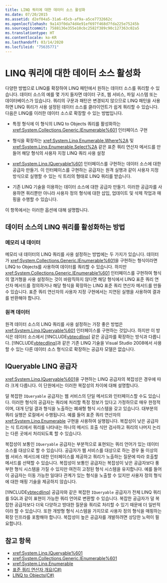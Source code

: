 ```yaml
---
title: LINQ 쿼리에 대한 데이터 소스 활성화
ms.date: 07/20/2015
ms.assetid: d2ef04a5-31a6-45cb-af9a-a5ce7732662c
ms.openlocfilehash: 9a143f0da74d4e91ef697f468d7fda225e75245b
ms.sourcegitcommit: 7588136e355e10cbc2582f389c90c127363c02a5
ms.translationtype: HT
ms.contentlocale: ko-KR
ms.lasthandoff: 03/14/2020
ms.locfileid: "75635771"
---
```

# <a name="enabling-a-data-source-for-linq-querying"></a>LINQ 쿼리에 대한 데이터 소스 활성화
다양한 방법으로 LINQ를 확장하여 LINQ 패턴에서 원하는 데이터 소스를 쿼리할 수 있습니다. 데이터 소스의 예를 몇 가지 들자면 데이터 구조, 웹 서비스, 파일 시스템 또는 데이터베이스가 있습니다. 쿼리의 구문과 패턴은 변경되지 않으므로 LINQ 패턴을 사용하면 LINQ 쿼리가 사용 설정된 데이터 소스를 클라이언트가 쉽게 쿼리할 수 있습니다. 다음은 LINQ를 이러한 데이터 소스로 확장할 수 있는 방법입니다.  
  
- 특정 형식에 이 형식의 LINQ to Objects 쿼리를 활성화하는 <xref:System.Collections.Generic.IEnumerable%601> 인터페이스 구현  
  
- 형식을 확장하는 <xref:System.Linq.Enumerable.Where%2A> 및 <xref:System.Linq.Enumerable.Select%2A> 같은 표준 쿼리 연산자 메서드를 만들어 해당 형식의 사용자 지정 LINQ 쿼리 사용 설정  
  
- <xref:System.Linq.IQueryable%601> 인터페이스를 구현하는 데이터 소스에 대한 공급자 만들기. 이 인터페이스를 구현하는 공급자는 원격 실행과 같이 사용자 지정 방식으로 실행할 수 있는 식 트리의 형태로 LINQ 쿼리를 받습니다.  
  
- 기존 LINQ 기술을 이용하는 데이터 소스에 대한 공급자 만들기. 이러한 공급자를 사용하면 쿼리뿐만 아니라 사용자 정의 형식에 대한 삽입, 업데이트 및 삭제 작업과 매핑을 수행할 수 있습니다.  
  
 이 항목에서는 이러한 옵션에 대해 설명합니다.  
  
## <a name="how-to-enable-linq-querying-of-your-data-source"></a>데이터 소스의 LINQ 쿼리를 활성화하는 방법  
  
### <a name="in-memory-data"></a>메모리 내 데이터  
 메모리 내 데이터의 LINQ 쿼리를 사용 설정하는 방법에는 두 가지가 있습니다. 데이터가 <xref:System.Collections.Generic.IEnumerable%601>을 구현하는 형식이라면 LINQ to Objects를 사용하여 데이터를 쿼리할 수 있습니다. 하지만 <xref:System.Collections.Generic.IEnumerable%601> 인터페이스를 구현하여 형식의 열거형을 사용 설정하는 것이 바람직하지 않다면 해당 형식에서 LINQ 표준 쿼리 연산자 메서드를 정의하거나 해당 형식을 확장하는 LINQ 표준 쿼리 연산자 메서드를 만들 수 있습니다. 표준 쿼리 연산자의 사용자 지정 구현에서는 지연된 실행을 사용하여 결과를 반환해야 합니다.  
  
### <a name="remote-data"></a>원격 데이터  
 원격 데이터 소스의 LINQ 쿼리를 사용 설정하는 가장 좋은 방법은 <xref:System.Linq.IQueryable%601> 인터페이스를 구현하는 것입니다. 하지만 이 방식은 데이터 소스에서 [!INCLUDE[vbtecdlinq](~/includes/vbtecdlinq-md.md)] 같은 공급자를 확장하는 방식과 다릅니다. [!INCLUDE[vbtecdlinq](~/includes/vbtecdlinq-md.md)]과 같은 기존 LINQ 기술을 Visual Studio 2008에서 사용할 수 있는 다른 데이터 소스 형식으로 확장하는 공급자 모델은 없습니다.
  
## <a name="iqueryable-linq-providers"></a>IQueryable LINQ 공급자  
 <xref:System.Linq.IQueryable%601>을 구현하는 LINQ 공급자의 복잡성은 경우에 따라 크게 다릅니다. 이 단원에서는 이러한 복잡성의 차이에 대해 설명합니다.  
  
 덜 복잡한 `IQueryable` 공급자는 웹 서비스의 단일 메서드와 인터페이스할 수도 있습니다. 이러한 형식의 공급자는 쿼리에 처리할 특정 정보가 있다고 가정하므로 매우 한정적이며, 대개 단일 결과 형식을 노출하는 폐쇄형 형식 시스템을 갖고 있습니다. 대부분의 쿼리 실행은 로컬에서 수행됩니다. 예를 들어 표준 쿼리 연산자의 <xref:System.Linq.Enumerable> 구현을 사용하여 실행됩니다. 복잡성이 낮은 공급자는 식 트리에서 쿼리를 나타내는 하나의 메서드 호출 식만 검사하고 쿼리의 나머지 논리는 다른 곳에서 처리되도록 할 수 있습니다.  
  
 복잡성이 보통인 `IQueryable` 공급자는 부분적으로 표현되는 쿼리 언어가 있는 데이터 소스를 대상으로 할 수 있습니다. 공급자가 웹 서비스를 대상으로 하는 경우 둘 이상의 웹 서비스 메서드에 대한 인터페이스를 제공하고 쿼리가 노출하는 질문에 따라 호출할 메서드를 선택할 수 있습니다. 복잡성이 보통인 공급자는 복잡성이 낮은 공급자보다 풍부한 형식 시스템을 가질 수 있지만 여전히 고정된 형식 시스템을 유지합니다. 예를 들어 이 공급자는 이동 가능한 일대다 관계가 있는 형식을 노출할 수 있지만 사용자 정의 형식에 대한 매핑 기술을 제공하지 않습니다.  
  
 [!INCLUDE[vbtecdlinq](~/includes/vbtecdlinq-md.md)] 공급자와 같은 복잡한 `IQueryable` 공급자가 전체 LINQ 쿼리를 SQL과 같이 표현이 가능한 쿼리 언어로 변환할 수 있습니다. 복잡한 공급자가 덜 복잡한 공급자보다 더욱 다양하고 방대한 질문을 쿼리로 처리할 수 있기 때문에 더 일반적이라 할 수 있습니다. 또한 개방형 형식 시스템을 가지므로 사용자 정의 형식을 매핑하는 확장 인프라를 포함해야 합니다. 복잡성이 높은 공급자를 개발하려면 상당한 노력이 필요합니다.  
  
## <a name="see-also"></a>참고 항목

- <xref:System.Linq.IQueryable%601>
- <xref:System.Collections.Generic.IEnumerable%601>
- <xref:System.Linq.Enumerable>
- [표준 쿼리 연산자 개요(C#)](./standard-query-operators-overview.md)
- [LINQ to Objects(C#)](./linq-to-objects.md)
